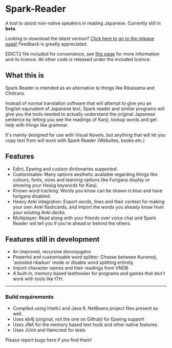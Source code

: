 # Spark-Reader
A tool to assist non-native speakers in reading Japanese. Currently still in **beta**.

Looking to download the latest version?
[Click here to go to the release page!](https://github.com/thatdude624/Spark-Reader/releases)
Feedback is greatly appreciated.

EDICT2 file included for convenience, see [this page](http://www.edrdg.org/jmdict/edict.html)
for more information and its licence.  All other code is released under the included licence.

## What this is
Spark Reader is intended as an alternative to things like Rikaisama and Chiitrans.

Instead of normal translation software that will attempt to give you an English equivalent of Japanese text,
Spark reader and similar programs will give you the tools needed to actually understand the original Japanese sentence
by letting you see the readings of Kanji, lookup words and get help with things like grammar.

It's mainly designed for use with Visual Novels, but anything that will let you copy text from will work with Spark Reader (Websites, books etc.)

## Features
- Edict, Epwing and custom dictionaries supported.
- Customisable: Many options aesthetic available regarding things like colours, fonts, sizes and learning options like Furigana display or showing your Heisig keywords for Kanji.
- Known word tracking: Words you know can be shown in blue and have furigana disabled.
- Heavy Anki integration: Export words, lines and their context for making your own Anki flashcards, and import the words you already know from your existing Anki decks.
- Multiplayer: Read along with your friends over voice chat and Spark Reader will tell you if you're ahead or behind the others.

## Features still in development
- An improved, recursive deconjugator
- Powerful and customisable word splitter: Choose between Kuromoji, 'assisted rikaikun' mode or disable word splitting entirely.
- Import character names and their readings from VNDB
- A built-in, memory based texthooker for programs and games that don't work with tools like ITH.

---

### Build requirements
- Compiled using IntelliJ and Java 8. NetBeans project files present as well.
- Uses eb4j (original, not the one on Github) for Epwing support
- Uses JNA for the memory based text hook and other native features
- Uses JUnit and Hamcrest for tests

Please report bugs here if you find them!